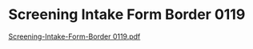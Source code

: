 # Screening Intake Form Border 0119

[Screening-Intake-Form-Border 0119.pdf](Screening%20Intake%20Form%20Border%200119%208f834856911740af92667c4c7f4cf1c3/Screening-Intake-Form-Border_0119.pdf)